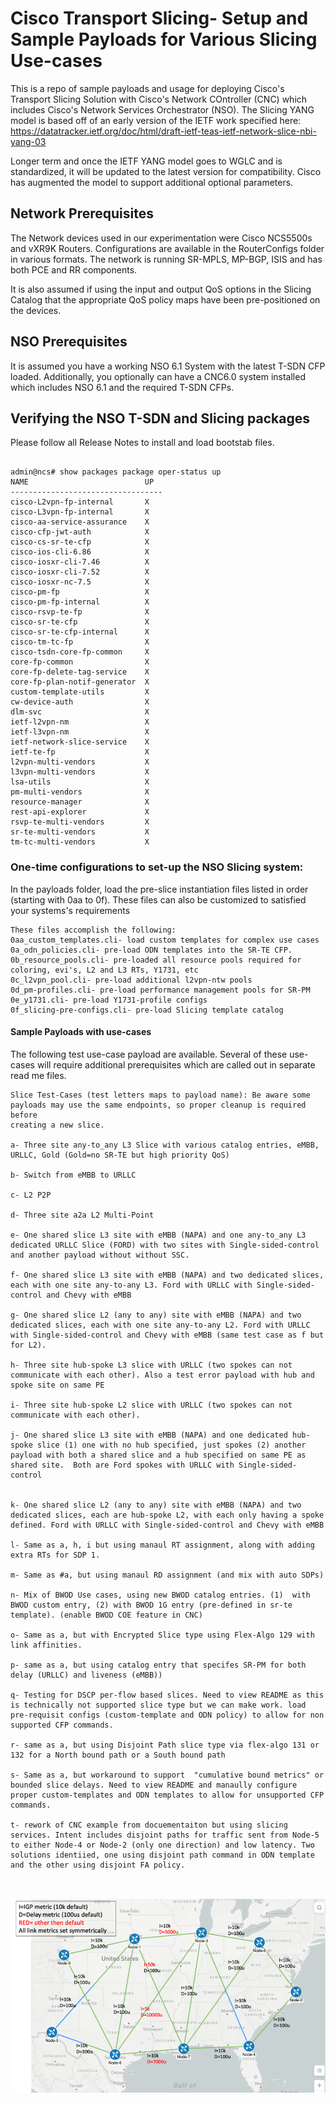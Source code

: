 # Cisco Transport Slicing- Setup and Sample Payloads for Various Slicing Use-cases 

This is a repo of sample payloads and usage for deploying Cisco's Transport Slicing Solution with Cisco's Network COntroller (CNC) which includes Cisco's Network Services Orchestrator (NSO).
The Slicing YANG model is based off of an early version of the IETF work specified here: 
https://datatracker.ietf.org/doc/html/draft-ietf-teas-ietf-network-slice-nbi-yang-03

Longer term and once the IETF YANG model goes to WGLC and is standardized, it will be updated to the latest version for compatibility. Cisco has augmented the model to support additional optional parameters. 

## Network Prerequisites

The Network devices used in our experimentation were Cisco NCS5500s and vXR9K Routers. Configurations are available in the RouterConfigs folder in various formats.
The network is running SR-MPLS, MP-BGP, ISIS and has both PCE and RR components.  

It is also assumed if using the input and output QoS options in the Slicing Catalog that the appropriate QoS policy maps have been pre-positioned on the devices.

## NSO Prerequisites

It is assumed you have a working NSO 6.1 System with the latest T-SDN CFP loaded. Additionally, you optionally can have a CNC6.0 system installed which 
includes NSO 6.1 and the required T-SDN CFPs.


## Verifying the NSO T-SDN and Slicing packages

Please follow all Release Notes to install and load bootstab files.

```

admin@ncs# show packages package oper-status up      
NAME                          UP  
----------------------------------
cisco-L2vpn-fp-internal       X   
cisco-L3vpn-fp-internal       X   
cisco-aa-service-assurance    X   
cisco-cfp-jwt-auth            X   
cisco-cs-sr-te-cfp            X   
cisco-ios-cli-6.86            X   
cisco-iosxr-cli-7.46          X   
cisco-iosxr-cli-7.52          X   
cisco-iosxr-nc-7.5            X   
cisco-pm-fp                   X   
cisco-pm-fp-internal          X   
cisco-rsvp-te-fp              X   
cisco-sr-te-cfp               X   
cisco-sr-te-cfp-internal      X   
cisco-tm-tc-fp                X   
cisco-tsdn-core-fp-common     X   
core-fp-common                X   
core-fp-delete-tag-service    X   
core-fp-plan-notif-generator  X   
custom-template-utils         X   
cw-device-auth                X   
dlm-svc                       X   
ietf-l2vpn-nm                 X   
ietf-l3vpn-nm                 X   
ietf-network-slice-service    X   
ietf-te-fp                    X   
l2vpn-multi-vendors           X   
l3vpn-multi-vendors           X   
lsa-utils                     X   
pm-multi-vendors              X   
resource-manager              X   
rest-api-explorer             X   
rsvp-te-multi-vendors         X   
sr-te-multi-vendors           X   
tm-tc-multi-vendors           X   

```

### One-time configurations to set-up the NSO Slicing system:

In the payloads folder, load the pre-slice instantiation files listed in order (starting with 0aa to 0f).
These files can also be customized to satisfied your systems's requirements

```
These files accomplish the following:
0aa_custom_templates.cli- load custom templates for complex use cases
0a_odn_policies.cli- pre-load ODN templates into the SR-TE CFP.
0b_resource_pools.cli- pre-loaded all resource pools required for coloring, evi's, L2 and L3 RTs, Y1731, etc
0c_l2vpn_pool.cli- pre-load additional l2vpn-ntw pools
0d_pm-profiles.cli- pre-load performance management pools for SR-PM
0e_y1731.cli- pre-load Y1731-profile configs
0f_slicing-pre-configs.cli- pre-load Slicing template catalog
```

#### Sample Payloads with use-cases

The following test use-case payload are available. Several of these use-cases will require additional prerequisites which are called out in separate read me files.

```
Slice Test-Cases (test letters maps to payload name): Be aware some payloads may use the same endpoints, so proper cleanup is required before
creating a new slice.

a- Three site any-to_any L3 Slice with various catalog entries, eMBB, URLLC, Gold (Gold=no SR-TE but high priority QoS)

b- Switch from eMBB to URLLC

c- L2 P2P 

d- Three site a2a L2 Multi-Point 

e- One shared slice L3 site with eMBB (NAPA) and one any-to_any L3 dedicated URLLC Slice (FORD) with two sites with Single-sided-control and another payload without without SSC.

f- One shared slice L3 site with eMBB (NAPA) and two dedicated slices, each with one site any-to-any L3. Ford with URLLC with Single-sided-control and Chevy with eMBB

g- One shared slice L2 (any to any) site with eMBB (NAPA) and two dedicated slices, each with one site any-to-any L2. Ford with URLLC with Single-sided-control and Chevy with eMBB (same test case as f but for L2).

h- Three site hub-spoke L3 slice with URLLC (two spokes can not communicate with each other). Also a test error payload with hub and spoke site on same PE 

i- Three site hub-spoke L2 slice with URLLC (two spokes can not communicate with each other).

j- One shared slice L3 site with eMBB (NAPA) and one dedicated hub-spoke slice (1) one with no hub specified, just spokes (2) another payload with both a shared slice and a hub specified on same PE as shared site.  Both are Ford spokes with URLLC with Single-sided-control


k- One shared slice L2 (any to any) site with eMBB (NAPA) and two dedicated slices, each are hub-spoke L2, with each only having a spoke defined. Ford with URLLC with Single-sided-control and Chevy with eMBB  

l- Same as a, h, i but using manaul RT assignment, along with adding extra RTs for SDP 1.

m- Same as #a, but using manaul RD assignment (and mix with auto SDPs)

n- Mix of BWOD Use cases, using new BWOD catalog entries. (1)  with BWOD custom entry, (2) with BWOD 1G entry (pre-defined in sr-te template). (enable BWOD COE feature in CNC)

o- Same as a, but with Encrypted Slice type using Flex-Algo 129 with link affinities.

p- same as a, but using catalog entry that specifes SR-PM for both delay (URLLC) and liveness (eMBB))

q- Testing for DSCP per-flow based slices. Need to view README as this is technically not supported slice type but we can make work. load pre-requisit configs (custom-template and ODN policy) to allow for non supported CFP commands. 

r- same as a, but using Disjoint Path slice type via flex-algo 131 or 132 for a North bound path or a South bound path

s- Same as a, but workaround to support  "cumulative bound metrics" or bounded slice delays. Need to view README and manaully configure proper custom-templates and ODN templates to allow for unsupported CFP commands. 

t- rework of CNC example from docuementaiton but using slicing services. Intent includes disjoint paths for traffic sent from Node-5 to either Node-4 or Node-2 (only one direction) and low latency. Two solutions identiied, one using disjoint path command in ODN template and the other using disjoint FA policy.



```

<img src="Picture1.png" alt="Test Topology">


